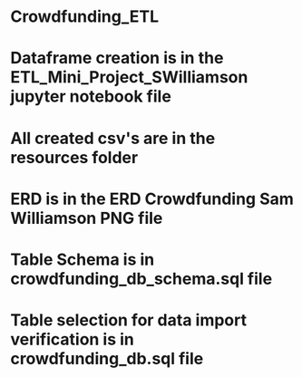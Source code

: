 # Crowdfunding_ETL
# Dataframe creation is in the ETL_Mini_Project_SWilliamson jupyter notebook file
# All created csv's are in the resources folder
# ERD is in the ERD Crowdfunding Sam Williamson PNG file
# Table Schema is in crowdfunding_db_schema.sql file
# Table selection for data import verification is in crowdfunding_db.sql file
